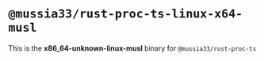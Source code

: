 # `@mussia33/rust-proc-ts-linux-x64-musl`

This is the **x86_64-unknown-linux-musl** binary for `@mussia33/rust-proc-ts`
